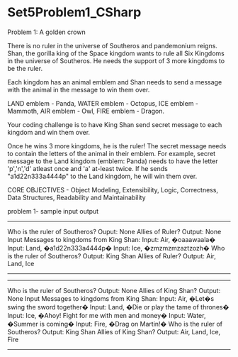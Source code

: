 # Set5Problem1_CSharp

Problem 1: A golden crown

There is no ruler in the universe of Southeros and pandemonium reigns. Shan, the gorilla king of the Space kingdom
wants to rule all Six Kingdoms in the universe of Southeros. He needs the support of 3 more kingdoms to be the ruler.

Each kingdom has an animal emblem and Shan needs to send a message with the animal in the message to win them over.

LAND emblem - Panda, WATER emblem - Octopus, ICE emblem - Mammoth, AIR emblem - Owl, FIRE emblem - Dragon.

Your coding challenge is to have King Shan send secret message to each kingdom and win them over.

Once he wins 3 more kingdoms, he is the ruler! The secret message needs to contain the letters of the animal in their
emblem. For example, secret message to the Land kingdom (emblem: Panda) needs to have the letter 'p','n','d' atleast
once and 'a' at-least twice. If he sends "a1d22n333a4444p" to the Land kingdom, he will win them over.

CORE OBJECTIVES - Object Modeling, Extensibility, Logic, Correctness, Data Structures, Readability and Maintainability

problem 1- sample input output

************************************************************************************************************************************************************
Who is the ruler of Southeros?
Ouput: None
Allies of Ruler?
Output: None
Input Messages to kingdoms from King Shan:
Input: Air, �oaaawaala�
Input: Land, �a1d22n333a4444p�
Input: Ice, �zmzmzmzaztzozh�
Who is the ruler of Southeros?
Output: King Shan
Allies of Ruler?
Output: Air, Land, Ice
************************************************************************************************************************************************************

************************************************************************************************************************************************************
Who is the ruler of Southeros?
Output: None
Allies of King Shan?
Output: None
Input Messages to kingdoms from King Shan:
Input: Air, �Let�s swing the sword together�
Input: Land, �Die or play the tame of thrones�
Input: Ice, �Ahoy! Fight for me with men and money�
Input: Water, �Summer is coming�
Input: Fire, �Drag on Martin!�
Who is the ruler of Southeros?
Output: King Shan
Allies of King Shan?
Output: Air, Land, Ice, Fire
************************************************************************************************************************************************************



